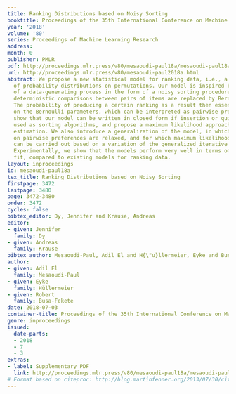```yaml
---
title: Ranking Distributions based on Noisy Sorting
booktitle: Proceedings of the 35th International Conference on Machine Learning
year: '2018'
volume: '80'
series: Proceedings of Machine Learning Research
address: 
month: 0
publisher: PMLR
pdf: http://proceedings.mlr.press/v80/mesaoudi-paul18a/mesaoudi-paul18a.pdf
url: http://proceedings.mlr.press/v80/mesaoudi-paul2018a.html
abstract: We propose a new statistical model for ranking data, i.e., a new family
  of probability distributions on permutations. Our model is inspired by the idea
  of a data-generating process in the form of a noisy sorting procedure, in which
  deterministic comparisons between pairs of items are replaced by Bernoulli trials.
  The probability of producing a certain ranking as a result then essentially depends
  on the Bernoulli parameters, which can be interpreted as pairwise preferences. We
  show that our model can be written in closed form if insertion or quick sort are
  used as sorting algorithms, and propose a maximum likelihood approach for parameter
  estimation. We also introduce a generalization of the model, in which the constraints
  on pairwise preferences are relaxed, and for which maximum likelihood estimation
  can be carried out based on a variation of the generalized iterative scaling algorithm.
  Experimentally, we show that the models perform very well in terms of goodness of
  fit, compared to existing models for ranking data.
layout: inproceedings
id: mesaoudi-paul18a
tex_title: Ranking Distributions based on Noisy Sorting
firstpage: 3472
lastpage: 3480
page: 3472-3480
order: 3472
cycles: false
bibtex_editor: Dy, Jennifer and Krause, Andreas
editor:
- given: Jennifer
  family: Dy
- given: Andreas
  family: Krause
bibtex_author: Mesaoudi-Paul, Adil El and H{\"u}llermeier, Eyke and Busa-Fekete, Robert
author:
- given: Adil El
  family: Mesaoudi-Paul
- given: Eyke
  family: Hüllermeier
- given: Robert
  family: Busa-Fekete
date: 2018-07-03
container-title: Proceedings of the 35th International Conference on Machine Learning
genre: inproceedings
issued:
  date-parts:
  - 2018
  - 7
  - 3
extras:
- label: Supplementary PDF
  link: http://proceedings.mlr.press/v80/mesaoudi-paul18a/mesaoudi-paul18a-supp.pdf
# Format based on citeproc: http://blog.martinfenner.org/2013/07/30/citeproc-yaml-for-bibliographies/
---
```

